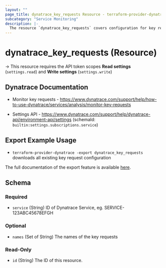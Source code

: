 ```yaml
---
layout: ""
page_title: dynatrace_key_requests Resource - terraform-provider-dynatrace"
subcategory: "Service Monitoring"
description: |-
  The resource `dynatrace_key_requests` covers configuration for key requests
---
```


# dynatrace_key_requests (Resource)

-> This resource requires the API token scopes **Read settings** (`settings.read`) and **Write settings** (`settings.write`)

## Dynatrace Documentation

- Monitor key requests - https://www.dynatrace.com/support/help/how-to-use-dynatrace/services/analysis/monitor-key-requests

- Settings API - https://www.dynatrace.com/support/help/dynatrace-api/environment-api/settings (schemaId: `builtin:settings.subscriptions.service`)

## Export Example Usage

- `terraform-provider-dynatrace -export dynatrace_key_requests` downloads all existing key request configuration

The full documentation of the export feature is available [here](https://dt-url.net/h203qmc).

<!-- schema generated by tfplugindocs -->
## Schema

### Required

- `service` (String) ID of Dynatrace Service, eg. SERVICE-123ABC45678EFGH

### Optional

- `names` (Set of String) The names of the key requests

### Read-Only

- `id` (String) The ID of this resource.
 